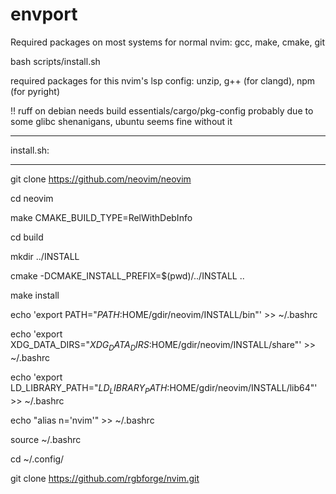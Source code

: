 # envport

Required packages on most systems for normal nvim: gcc, make, cmake, git

bash scripts/install.sh

required packages for this nvim's lsp config: unzip, g++ (for clangd), npm (for pyright)

!! ruff on debian needs build essentials/cargo/pkg-config probably due to some glibc shenanigans, ubuntu seems fine without it

---------------------------------------

install.sh:

---------------------------------------

git clone https://github.com/neovim/neovim

cd neovim

make CMAKE_BUILD_TYPE=RelWithDebInfo

cd build

mkdir ../INSTALL

cmake -DCMAKE_INSTALL_PREFIX=$(pwd)/../INSTALL ..

make install




echo 'export PATH="$PATH:$HOME/gdir/neovim/INSTALL/bin"' >> ~/.bashrc

echo 'export XDG_DATA_DIRS="$XDG_DATA_DIRS:$HOME/gdir/neovim/INSTALL/share"' >> ~/.bashrc

echo 'export LD_LIBRARY_PATH="$LD_LIBRARY_PATH:$HOME/gdir/neovim/INSTALL/lib64"' >> ~/.bashrc

echo "alias n='nvim'" >> ~/.bashrc


source ~/.bashrc 



cd ~/.config/

git clone https://github.com/rgbforge/nvim.git
